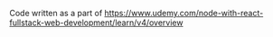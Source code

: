 Code written as a part of https://www.udemy.com/node-with-react-fullstack-web-development/learn/v4/overview

